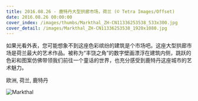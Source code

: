 ```yaml
---
title: 2016.08.26 - 鹿特丹大型拱廊市场，荷兰 (© Tetra Images/Offset)
date: 2016.08.26 00:00:00
cover_index: /images/thumbs/Markthal_ZH-CN11336253538_533x300.jpg
cover_detail: /images/Markthal_ZH-CN11336253538_1920x1080.jpg
---
```


如果光看外表，您可能想象不到这座色彩缤纷的建筑是个市场吧。这座大型拱廊市场是荷兰最大的艺术作品。被称为“丰饶之角”的数字壁画漂浮在建筑内侧，跳跃的色彩和图案仿佛带领我们前往一个童话的世界，也充分感受到鹿特丹这座城市的艺术魅力。

欧洲, 荷兰, 鹿特丹

![Markthal](/images/Markthal_ZH-CN11336253538_1920x1080.jpg)
